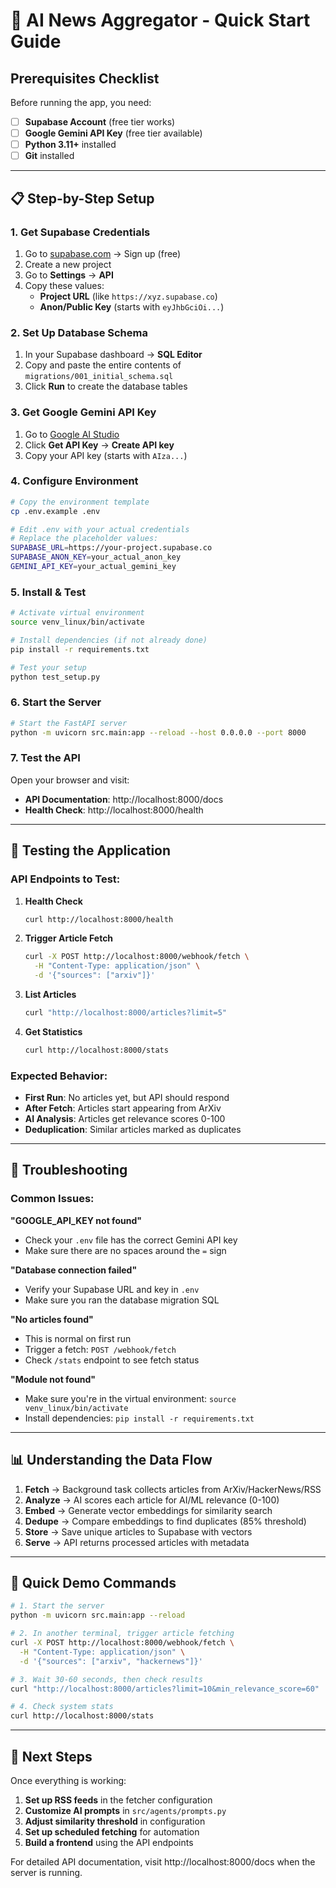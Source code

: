 # 🚀 AI News Aggregator - Quick Start Guide

## Prerequisites Checklist

Before running the app, you need:

- [ ] **Supabase Account** (free tier works)
- [ ] **Google Gemini API Key** (free tier available)
- [ ] **Python 3.11+** installed
- [ ] **Git** installed

---

## 📋 Step-by-Step Setup

### 1. **Get Supabase Credentials** 

1. Go to [supabase.com](https://supabase.com) → Sign up (free)
2. Create a new project
3. Go to **Settings** → **API**
4. Copy these values:
   - **Project URL** (like `https://xyz.supabase.co`)
   - **Anon/Public Key** (starts with `eyJhbGciOi...`)

### 2. **Set Up Database Schema**

1. In your Supabase dashboard → **SQL Editor**
2. Copy and paste the entire contents of `migrations/001_initial_schema.sql`
3. Click **Run** to create the database tables

### 3. **Get Google Gemini API Key**

1. Go to [Google AI Studio](https://ai.google.dev/aistudio)
2. Click **Get API Key** → **Create API key**
3. Copy your API key (starts with `AIza...`)

### 4. **Configure Environment**

```bash
# Copy the environment template
cp .env.example .env

# Edit .env with your actual credentials
# Replace the placeholder values:
SUPABASE_URL=https://your-project.supabase.co
SUPABASE_ANON_KEY=your_actual_anon_key
GEMINI_API_KEY=your_actual_gemini_key
```

### 5. **Install & Test**

```bash
# Activate virtual environment
source venv_linux/bin/activate

# Install dependencies (if not already done)
pip install -r requirements.txt

# Test your setup
python test_setup.py
```

### 6. **Start the Server**

```bash
# Start the FastAPI server
python -m uvicorn src.main:app --reload --host 0.0.0.0 --port 8000
```

### 7. **Test the API**

Open your browser and visit:
- **API Documentation**: http://localhost:8000/docs
- **Health Check**: http://localhost:8000/health

---

## 🧪 Testing the Application

### API Endpoints to Test:

1. **Health Check**
   ```bash
   curl http://localhost:8000/health
   ```

2. **Trigger Article Fetch**
   ```bash
   curl -X POST http://localhost:8000/webhook/fetch \
     -H "Content-Type: application/json" \
     -d '{"sources": ["arxiv"]}'
   ```

3. **List Articles**
   ```bash
   curl "http://localhost:8000/articles?limit=5"
   ```

4. **Get Statistics**
   ```bash
   curl http://localhost:8000/stats
   ```

### Expected Behavior:

- **First Run**: No articles yet, but API should respond
- **After Fetch**: Articles start appearing from ArXiv
- **AI Analysis**: Articles get relevance scores 0-100
- **Deduplication**: Similar articles marked as duplicates

---

## 🔧 Troubleshooting

### Common Issues:

**"GOOGLE_API_KEY not found"**
- Check your `.env` file has the correct Gemini API key
- Make sure there are no spaces around the `=` sign

**"Database connection failed"**
- Verify your Supabase URL and key in `.env`
- Make sure you ran the database migration SQL

**"No articles found"**
- This is normal on first run
- Trigger a fetch: `POST /webhook/fetch`
- Check `/stats` endpoint to see fetch status

**"Module not found"**
- Make sure you're in the virtual environment: `source venv_linux/bin/activate`
- Install dependencies: `pip install -r requirements.txt`

---

## 📊 Understanding the Data Flow

1. **Fetch** → Background task collects articles from ArXiv/HackerNews/RSS
2. **Analyze** → AI scores each article for AI/ML relevance (0-100)
3. **Embed** → Generate vector embeddings for similarity search
4. **Dedupe** → Compare embeddings to find duplicates (85% threshold)
5. **Store** → Save unique articles to Supabase with vectors
6. **Serve** → API returns processed articles with metadata

---

## 🎯 Quick Demo Commands

```bash
# 1. Start the server
python -m uvicorn src.main:app --reload

# 2. In another terminal, trigger article fetching
curl -X POST http://localhost:8000/webhook/fetch \
  -H "Content-Type: application/json" \
  -d '{"sources": ["arxiv", "hackernews"]}'

# 3. Wait 30-60 seconds, then check results
curl "http://localhost:8000/articles?limit=10&min_relevance_score=60"

# 4. Check system stats
curl http://localhost:8000/stats
```

---

## 🚀 Next Steps

Once everything is working:

1. **Set up RSS feeds** in the fetcher configuration
2. **Customize AI prompts** in `src/agents/prompts.py`
3. **Adjust similarity threshold** in configuration
4. **Set up scheduled fetching** for automation
5. **Build a frontend** using the API endpoints

For detailed API documentation, visit http://localhost:8000/docs when the server is running.